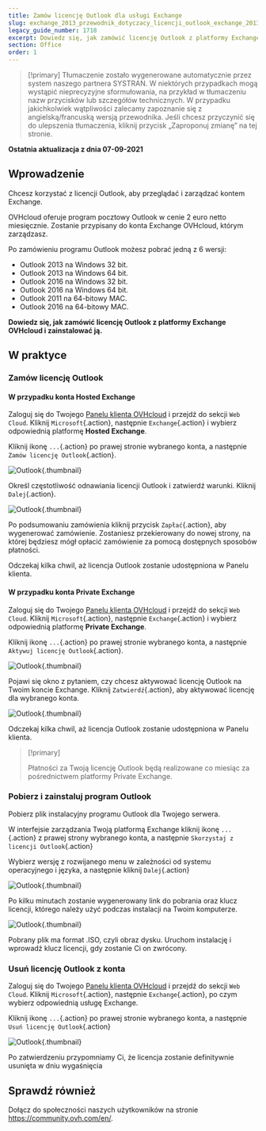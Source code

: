 ```yaml
---
title: Zamów licencję Outlook dla usługi Exchange
slug: exchange_2013_przewodnik_dotyczacy_licencji_outlook_exchange_2013
legacy_guide_number: 1718
excerpt: Dowiedz się, jak zamówić licencję Outlook z platformy Exchange OVHcloud i zainstalować ją
section: Office
order: 1
---
```


> [!primary]
> Tłumaczenie zostało wygenerowane automatycznie przez system naszego partnera SYSTRAN. W niektórych przypadkach mogą wystąpić nieprecyzyjne sformułowania, na przykład w tłumaczeniu nazw przycisków lub szczegółów technicznych. W przypadku jakichkolwiek wątpliwości zalecamy zapoznanie się z angielską/francuską wersją przewodnika. Jeśli chcesz przyczynić się do ulepszenia tłumaczenia, kliknij przycisk „Zaproponuj zmianę” na tej stronie.
>

**Ostatnia aktualizacja z dnia 07-09-2021**

## Wprowadzenie

Chcesz korzystać z licencji Outlook, aby przeglądać i zarządzać kontem Exchange.

OVHcloud oferuje program pocztowy Outlook w cenie 2 euro netto miesięcznie. Zostanie przypisany do konta Exchange OVHcloud, którym zarządzasz.

Po zamówieniu programu Outlook możesz pobrać jedną z 6 wersji:

- Outlook 2013 na Windows 32 bit.
- Outlook 2013 na Windows 64 bit.
- Outlook 2016 na Windows 32 bit.
- Outlook 2016 na Windows 64 bit.
- Outlook 2011 na 64-bitowy MAC.
- Outlook 2016 na 64-bitowy MAC.

**Dowiedz się, jak zamówić licencję Outlook z platformy Exchange OVHcloud i zainstalować ją.**

## W praktyce

### Zamów licencję Outlook

#### W przypadku konta Hosted Exchange

Zaloguj się do Twojego [Panelu klienta OVHcloud](https://www.ovh.com/auth/?action=gotomanager&from=https://www.ovh.pl/&ovhSubsidiary=pl) i przejdź do sekcji `Web Cloud`. Kliknij `Microsoft`{.action}, następnie `Exchange`{.action} i wybierz odpowiednią platformę **Hosted Exchange**.

Kliknij ikonę `...`{.action} po prawej stronie wybranego konta, a następnie `Zamów licencję Outlook`{.action}.

![Outlook](images/order-outlook01.png){.thumbnail}

Określ częstotliwość odnawiania licencji Outlook i zatwierdź warunki. Kliknij `Dalej`{.action}.

![Outlook](images/order-outlook02.png){.thumbnail}

Po podsumowaniu zamówienia kliknij przycisk `Zapłać`{.action}, aby wygenerować zamówienie. Zostaniesz przekierowany do nowej strony, na której będziesz mógł opłacić zamówienie za pomocą dostępnych sposobów płatności.

Odczekaj kilka chwil, aż licencja Outlook zostanie udostępniona w Panelu klienta.

#### W przypadku konta Private Exchange

Zaloguj się do Twojego [Panelu klienta OVHcloud](https://www.ovh.com/auth/?action=gotomanager&from=https://www.ovh.pl/&ovhSubsidiary=pl) i przejdź do sekcji `Web Cloud`. Kliknij `Microsoft`{.action}, następnie `Exchange`{.action} i wybierz odpowiednią platformę **Private Exchange**.

Kliknij ikonę `...`{.action} po prawej stronie wybranego konta, a następnie `Aktywuj licencję Outlook`{.action}.

![Outlook](images/order-outlook03.png){.thumbnail}

Pojawi się okno z pytaniem, czy chcesz aktywować licencję Outlook na Twoim koncie Exchange. Kliknij `Zatwierdź`{.action}, aby aktywować licencję dla wybranego konta.

![Outlook](images/order-outlook04.png){.thumbnail}

Odczekaj kilka chwil, aż licencja Outlook zostanie udostępniona w Panelu klienta.

> [!primary]
>
> Płatności za Twoją licencję Outlook będą realizowane co miesiąc za pośrednictwem platformy Private Exchange.
>

### Pobierz i zainstaluj program Outlook

Pobierz plik instalacyjny programu Outlook dla Twojego serwera.

W interfejsie zarządzania Twoją platformą Exchange kliknij ikonę `...`{.action} z prawej strony wybranego konta, a następnie `Skorzystaj z licencji Outlook`{.action}

Wybierz wersję z rozwijanego menu w zależności od systemu operacyjnego i języka, a następnie kliknij `Dalej`{.action}

![Outlook](images/order-outlook05.png){.thumbnail}

Po kilku minutach zostanie wygenerowany link do pobrania oraz klucz licencji, którego należy użyć podczas instalacji na Twoim komputerze.

![Outlook](images/order-outlook06.png){.thumbnail}

Pobrany plik ma format .ISO, czyli obraz dysku. Uruchom instalację i wprowadź klucz licencji, gdy zostanie Ci on zwrócony.

### Usuń licencję Outlook z konta

Zaloguj się do Twojego [Panelu klienta OVHcloud](https://www.ovh.com/auth/?action=gotomanager&from=https://www.ovh.pl/&ovhSubsidiary=pl) i przejdź do sekcji `Web Cloud`. Kliknij `Microsoft`{.action}, następnie `Exchange`{.action}, po czym wybierz odpowiednią usługę Exchange.

Kliknij ikonę `...`{.action} po prawej stronie wybranego konta, a następnie `Usuń licencję Outlook`{.action}

![Outlook](images/order-outlook07.png){.thumbnail}

Po zatwierdzeniu przypomniamy Ci, że licencja zostanie definitywnie usunięta w dniu wygaśnięcia

## Sprawdź również
 
Dołącz do społeczności naszych użytkowników na stronie <https://community.ovh.com/en/>.
